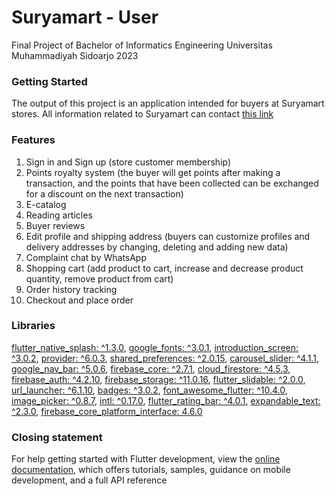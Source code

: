 # Suryamart - User

Final Project of Bachelor of Informatics Engineering Universitas Muhammadiyah Sidoarjo 2023

### Getting Started

The output of this project is an application intended for buyers at Suryamart stores. All information related to Suryamart can contact [this link]()
  
### Features

1. Sign in and Sign up (store customer membership)
2. Points royalty system (the buyer will get points after making a transaction, and the points that have been collected can be exchanged for a discount on the next transaction)
3. E-catalog
4. Reading articles
5. Buyer reviews
6. Edit profile and shipping address (buyers can customize profiles and delivery addresses by changing, deleting and adding new data)
7. Complaint chat by WhatsApp
8. Shopping cart (add product to cart, increase and decrease product quantity, remove product from cart)
9. Order history tracking
10. Checkout and place order

### Libraries

[flutter_native_splash: ^1.3.0](), [google_fonts: ^3.0.1](), [introduction_screen: ^3.0.2](), [provider: ^6.0.3](), [shared_preferences: ^2.0.15](), [carousel_slider: ^4.1.1](), [google_nav_bar: ^5.0.6](), [firebase_core: ^2.7.1](), [cloud_firestore: ^4.5.3](), [firebase_auth: ^4.2.10](), [firebase_storage: ^11.0.16](), [flutter_slidable: ^2.0.0](), [url_launcher: ^6.1.10](), [badges: ^3.0.2](), [font_awesome_flutter: ^10.4.0](), [image_picker: ^0.8.7](), [intl: ^0.17.0](), [flutter_rating_bar: ^4.0.1](), [expandable_text: ^2.3.0](), [firebase_core_platform_interface: 4.6.0]()

### Closing statement

For help getting started with Flutter development, view the [online documentation](https://docs.flutter.dev/), which offers tutorials, samples, guidance on mobile development, and a full API reference
